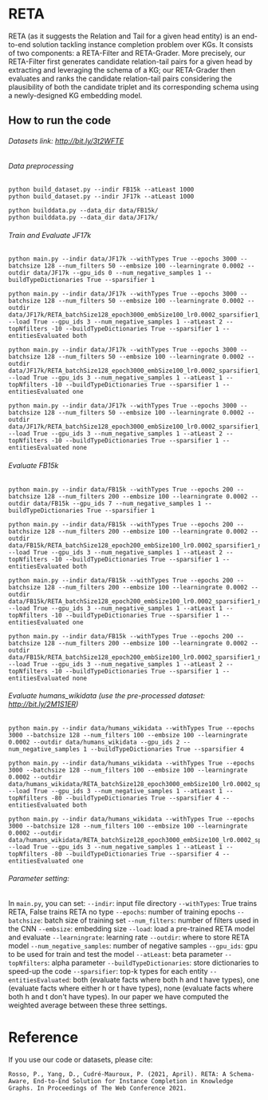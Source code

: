 # RETA

RETA (as it suggests the Relation and Tail for a given head entity) is an end-to-end solution tackling instance completion problem over KGs. It consists of two components: a RETA-Filter and RETA-Grader. More precisely, our RETA-Filter first generates candidate relation-tail pairs for a given head by extracting and leveraging the schema of a KG; our RETA-Grader then evaluates and ranks the candidate relation-tail pairs considering the plausibility of both the candidate triplet and its corresponding schema using a newly-designed KG embedding model.
​
## How to run the code
###### Datasets link: http://bit.ly/3t2WFTE



###### Data preprocessing
```
python build_dataset.py --indir FB15k --atLeast 1000
python build_dataset.py --indir JF17k --atLeast 1000

python builddata.py --data_dir data/FB15k/
python builddata.py --data_dir data/JF17k/
```




###### Train and Evaluate JF17k
```
python main.py --indir data/JF17k --withTypes True --epochs 3000 --batchsize 128 --num_filters 50 --embsize 100 --learningrate 0.0002 --outdir data/JF17k --gpu_ids 0 --num_negative_samples 1 --buildTypeDictionaries True --sparsifier 1

python main.py --indir data/JF17k --withTypes True --epochs 3000 --batchsize 128 --num_filters 50 --embsize 100 --learningrate 0.0002 --outdir data/JF17k/RETA_batchSize128_epoch3000_embSize100_lr0.0002_sparsifier1_numFilters50 --load True --gpu_ids 3 --num_negative_samples 1 --atLeast 2 --topNfilters -10 --buildTypeDictionaries True --sparsifier 1 --entitiesEvaluated both

python main.py --indir data/JF17k --withTypes True --epochs 3000 --batchsize 128 --num_filters 50 --embsize 100 --learningrate 0.0002 --outdir data/JF17k/RETA_batchSize128_epoch3000_embSize100_lr0.0002_sparsifier1_numFilters50 --load True --gpu_ids 3 --num_negative_samples 1 --atLeast 1 --topNfilters -10 --buildTypeDictionaries True --sparsifier 1 --entitiesEvaluated one

python main.py --indir data/JF17k --withTypes True --epochs 3000 --batchsize 128 --num_filters 50 --embsize 100 --learningrate 0.0002 --outdir data/JF17k/RETA_batchSize128_epoch3000_embSize100_lr0.0002_sparsifier1_numFilters50 --load True --gpu_ids 3 --num_negative_samples 1 --atLeast 2 --topNfilters -10 --buildTypeDictionaries True --sparsifier 1 --entitiesEvaluated none
```

###### Evaluate FB15k
```
python main.py --indir data/FB15k --withTypes True --epochs 200 --batchsize 128 --num_filters 200 --embsize 100 --learningrate 0.0002 --outdir data/FB15k --gpu_ids 7 --num_negative_samples 1 --buildTypeDictionaries True --sparsifier 1

python main.py --indir data/FB15k --withTypes True --epochs 200 --batchsize 128 --num_filters 200 --embsize 100 --learningrate 0.0002 --outdir data/FB15k/RETA_batchSize128_epoch200_embSize100_lr0.0002_sparsifier1_numFilters200 --load True --gpu_ids 3 --num_negative_samples 1 --atLeast 2 --topNfilters -10 --buildTypeDictionaries True --sparsifier 1 --entitiesEvaluated both

python main.py --indir data/FB15k --withTypes True --epochs 200 --batchsize 128 --num_filters 200 --embsize 100 --learningrate 0.0002 --outdir data/FB15k/RETA_batchSize128_epoch200_embSize100_lr0.0002_sparsifier1_numFilters200 --load True --gpu_ids 3 --num_negative_samples 1 --atLeast 1 --topNfilters -10 --buildTypeDictionaries True --sparsifier 1 --entitiesEvaluated one

python main.py --indir data/FB15k --withTypes True --epochs 200 --batchsize 128 --num_filters 200 --embsize 100 --learningrate 0.0002 --outdir data/FB15k/RETA_batchSize128_epoch200_embSize100_lr0.0002_sparsifier1_numFilters200 --load True --gpu_ids 3 --num_negative_samples 1 --atLeast 2 --topNfilters -10 --buildTypeDictionaries True --sparsifier 1 --entitiesEvaluated none
```

###### Evaluate humans_wikidata (use the pre-processed dataset: http://bit.ly/2M1S1ER)

```
python main.py --indir data/humans_wikidata --withTypes True --epochs 3000 --batchsize 128 --num_filters 100 --embsize 100 --learningrate 0.0002 --outdir data/humans_wikidata --gpu_ids 2 --num_negative_samples 1 --buildTypeDictionaries True --sparsifier 4

python main.py --indir data/humans_wikidata --withTypes True --epochs 3000 --batchsize 128 --num_filters 100 --embsize 100 --learningrate 0.0002 --outdir data/humans_wikidata/RETA_batchSize128_epoch3000_embSize100_lr0.0002_sparsifier4_numFilters100 --load True --gpu_ids 3 --num_negative_samples 1 --atLeast 1 --topNfilters -80 --buildTypeDictionaries True --sparsifier 4 --entitiesEvaluated both

python main.py --indir data/humans_wikidata --withTypes True --epochs 3000 --batchsize 128 --num_filters 100 --embsize 100 --learningrate 0.0002 --outdir data/humans_wikidata/RETA_batchSize128_epoch3000_embSize100_lr0.0002_sparsifier4_numFilters100 --load True --gpu_ids 3 --num_negative_samples 1 --atLeast 1 --topNfilters -80 --buildTypeDictionaries True --sparsifier 4 --entitiesEvaluated one
```

###### Parameter setting:
In `main.py`, you can set:
`--indir`: input file directory
`--withTypes`: True trains RETA, False trains RETA no type
`--epochs`: number of training epochs
`--batchsize`: batch size of training set
`--num_filters`: number of filters used in the CNN
`--embsize`: embedding size
`--load`: load a pre-trained RETA model and evaluate
`--learningrate`: learning rate
`--outdir`: where to store RETA model
`--num_negative_samples`: number of negative samples
`--gpu_ids`: gpu to be used for train and test the model
`--atLeast`: beta parameter
`--topNfilters`: alpha parameter
`--buildTypeDictionaries`: store dictionaries to speed-up the code
`--sparsifier`: top-k types for each entity
`--entitiesEvaluated`: both (evaluate facts where both h and t have types), one (evaluate facts where either h or t have types), none (evaluate facts where both h and t don't have types). In our paper we have computed the weighted average between these three settings.

# Reference
If you use our code or datasets, please cite:
```
Rosso, P., Yang, D., Cudré-Mauroux, P. (2021, April). RETA: A Schema-Aware, End-to-End Solution for Instance Completion in Knowledge Graphs. In Proceedings of The Web Conference 2021.
```
